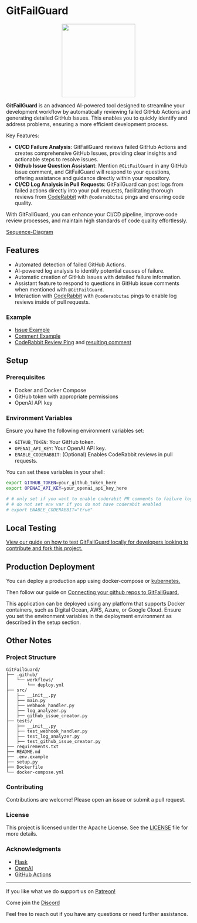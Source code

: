 # GitFailGuard

<p align="center">
  <img src="https://github.com/cohenaj194/GitFailGuard/assets/17516896/ab1733a6-dff9-46aa-a909-2ac27f18ad0d" width="200">
</p>

<!-- ![GitFailGuard](https://github.com/cohenaj194/GitFailGuard/assets/17516896/ab1733a6-dff9-46aa-a909-2ac27f18ad0d) -->

**GitFailGuard** is an advanced AI-powered tool designed to streamline your development workflow by automatically reviewing failed GitHub Actions and generating detailed GitHub Issues. This enables you to quickly identify and address problems, ensuring a more efficient development process.

Key Features:
- **CI/CD Failure Analysis**: GitFailGuard reviews failed GitHub Actions and creates comprehensive GitHub Issues, providing clear insights and actionable steps to resolve issues.
- **Github Issue Question Assistant**: Mention `@GitFailGuard` in any GitHub issue comment, and GitFailGuard will respond to your questions, offering assistance and guidance directly within your repository.
- **CI/CD Log Analysis in Pull Requests**: GitFailGuard can post logs from failed actions directly into your pull requests, facilitating thorough reviews from [CodeRabbit](https://coderabbit.ai/) with `@coderabbitai` pings and ensuring code quality.

With GitFailGuard, you can enhance your CI/CD pipeline, improve code review processes, and maintain high standards of code quality effortlessly.

[Sequence-Diagram](https://github.com/cohenaj194/GitFailGuard/wiki/Sequence-Diagram)

## Features

- Automated detection of failed GitHub Actions.
- AI-powered log analysis to identify potential causes of failure.
- Automatic creation of GitHub Issues with detailed failure information.
- Assistant feature to respond to questions in GitHub issue comments when mentioned with `@GitFailGuard`.
- Interaction with [CodeRabbit](https://coderabbit.ai/) with `@coderabbitai` pings to enable log reviews inside of pull requests.

### Example

- [Issue Example](https://github.com/ff14-advanced-market-search/saddlebag-with-pockets/issues/431)
- [Comment Example](https://github.com/cohenaj194/GitFailGuard/issues/6#issuecomment-2131357637)
- [CodeRabbit Review Ping](https://github.com/ff14-advanced-market-search/AzerothAuctionAssassin/issues/97) and [resulting comment](https://github.com/ff14-advanced-market-search/AzerothAuctionAssassin/pull/94#issuecomment-2132261750)

## Setup

### Prerequisites

- Docker and Docker Compose
- GitHub token with appropriate permissions
- OpenAI API key

### Environment Variables

Ensure you have the following environment variables set:

- `GITHUB_TOKEN`: Your GitHub token.
- `OPENAI_API_KEY`: Your OpenAI API key.
- `ENABLE_CODERABBIT`: (Optional) Enables CodeRabbit reviews in pull requests.

You can set these variables in your shell:

```bash
export GITHUB_TOKEN=your_github_token_here
export OPENAI_API_KEY=your_openai_api_key_here

# # only set if you want to enable coderabit PR comments to failure logs
# # do not set env var if you do not have coderabit enabled
# export ENABLE_CODERABBIT="true"
```

## Local Testing

[View our guide on how to test GitFailGuard locally for developers looking to contribute and fork this project.](https://github.com/cohenaj194/GitFailGuard/wiki/Local-Development-Testing-Guide)

## Production Deployment

You can deploy a production app using docker-compose or [kubernetes.](https://github.com/cohenaj194/GitFailGuard/blob/main/kube-manifest.yml)

Then follow our guide on [Connecting your github repos to GitFailGuard.](https://github.com/cohenaj194/GitFailGuard/wiki/Setting-Up-a-GitHub-Webhook-for-GitFailGuard)

This application can be deployed using any platform that supports Docker containers, such as Digital Ocean, AWS, Azure, or Google Cloud. Ensure you set the environment variables in the deployment environment as described in the setup section.

## Other Notes

### Project Structure

```plaintext
GitFailGuard/
├── .github/
│   └── workflows/
│       └── deploy.yml
├── src/
│   ├── __init__.py
│   ├── main.py
│   ├── webhook_handler.py
│   ├── log_analyzer.py
│   ├── github_issue_creator.py
├── tests/
│   ├── __init__.py
│   ├── test_webhook_handler.py
│   ├── test_log_analyzer.py
│   ├── test_github_issue_creator.py
├── requirements.txt
├── README.md
├── .env.example
├── setup.py
├── Dockerfile
└── docker-compose.yml
```

### Contributing

Contributions are welcome! Please open an issue or submit a pull request.

### License

This project is licensed under the Apache License. See the [LICENSE](LICENSE) file for more details.

### Acknowledgments

- [Flask](https://flask.palletsprojects.com/)
- [OpenAI](https://www.openai.com/)
- [GitHub Actions](https://github.com/features/actions)

---

If you like what we do support us on [Patreon!](https://www.patreon.com/indopan)

Come join the [Discord](https://discord.gg/836C8wDVNq)

Feel free to reach out if you have any questions or need further assistance.
